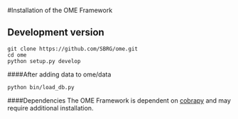 #Installation of the OME Framework

## Development version

```
git clone https://github.com/SBRG/ome.git
cd ome
python setup.py develop
```

####After adding data to ome/data
```
python bin/load_db.py
```

####Dependencies
The OME Framework is dependent on [cobrapy](https://github.com/opencobra/cobrapy/blob/master/INSTALL.md) and may require additional installation.

